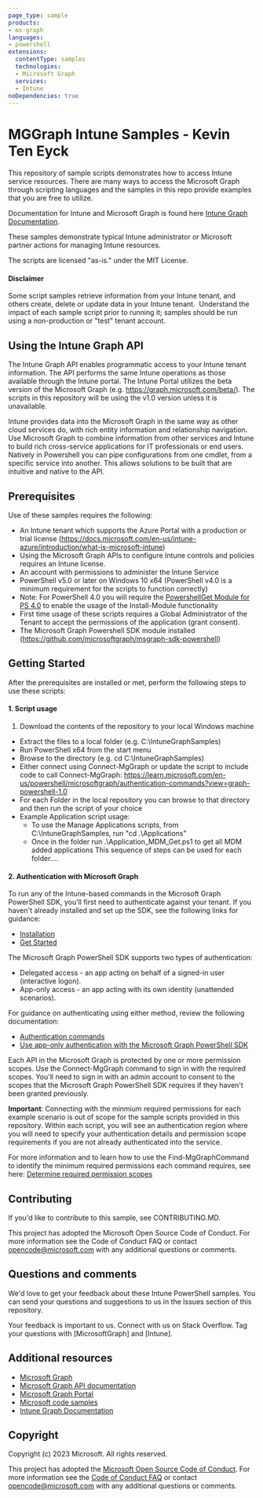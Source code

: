 ```yaml
---
page_type: sample
products:
- ms-graph
languages:
- powershell
extensions:
  contentType: samples
  technologies:
  - Microsoft Graph 
  services:
  - Intune
noDependencies: true
---
```


# MGGraph Intune Samples - Kevin Ten Eyck

This repository of sample scripts demonstrates how to access Intune service resources.  There are many ways to access the Microsoft Graph through scripting languages and the samples in this repo provide examples that you are free to utilize.

Documentation for Intune and Microsoft Graph is found here [Intune Graph Documentation](https://docs.microsoft.com/en-us/graph/api/resources/intune-graph-overview?view=graph-rest-1.0).

These samples demonstrate typical Intune administrator or Microsoft partner actions for managing Intune resources.

The scripts are licensed "as-is." under the MIT License.

#### Disclaimer
Some script samples retrieve information from your Intune tenant, and others create, delete or update data in your Intune tenant.  Understand the impact of each sample script prior to running it; samples should be run using a non-production or "test" tenant account. 

## Using the Intune Graph API
The Intune Graph API enables programmatic access to your Intune tenant information. The API performs the same Intune operations as those available through the Intune portal. The Intune Portal utilizes the beta version of the Microsoft Graph (e.g. https://graph.microsoft.com/beta/<namespace>). The scripts in this repository will be using the v1.0 version unless it is unavailable. 

Intune provides data into the Microsoft Graph in the same way as other cloud services do, with rich entity information and relationship navigation.  Use Microsoft Graph to combine information from other services and Intune to build rich cross-service applications for IT professionals or end users. Natively in Powershell you can pipe configurations from one cmdlet, from a specific service into another. This allows solutions to be built that are intuitive and native to the API.   

## Prerequisites
Use of these samples requires the following:

* An Intune tenant which supports the Azure Portal with a production or trial license (https://docs.microsoft.com/en-us/intune-azure/introduction/what-is-microsoft-intune)
* Using the Microsoft Graph APIs to configure Intune controls and policies requires an Intune license.
* An account with permissions to administer the Intune Service
* PowerShell v5.0 or later on Windows 10 x64 (PowerShell v4.0 is a minimum requirement for the scripts to function correctly)
* Note: For PowerShell 4.0 you will require the [PowershellGet Module for PS 4.0](https://www.microsoft.com/en-us/download/details.aspx?id=51451) to enable the usage of the Install-Module functionality
* First time usage of these scripts requires a Global Administrator of the Tenant to accept the permissions of the application (grant consent).
* The Microsoft Graph Powershell SDK module installed (https://github.com/microsoftgraph/msgraph-sdk-powershell)

## Getting Started
After the prerequisites are installed or met, perform the following steps to use these scripts:

#### 1. Script usage

1. Download the contents of the repository to your local Windows machine
* Extract the files to a local folder (e.g. C:\IntuneGraphSamples)
* Run PowerShell x64 from the start menu
* Browse to the directory (e.g. cd C:\IntuneGraphSamples)
* Either connect using Connect-MgGraph or update the script to include code to call Connect-MgGraph: https://learn.microsoft.com/en-us/powershell/microsoftgraph/authentication-commands?view=graph-powershell-1.0
* For each Folder in the local repository you can browse to that directory and then run the script of your choice
* Example Application script usage:
  * To use the Manage Applications scripts, from C:\IntuneGraphSamples, run "cd .\Applications\"
  * Once in the folder run .\Application_MDM_Get.ps1 to get all MDM added applications
  This sequence of steps can be used for each folder....

#### 2. Authentication with Microsoft Graph
To run any of the Intune-based commands in the Microsoft Graph PowerShell SDK, you'll first need to authenticate against your tenant. If you haven't already installed and set up the SDK, see the following links for guidance:
* [Installation](https://learn.microsoft.com/en-us/powershell/microsoftgraph/installation?view=graph-powershell-1.0)
* [Get Started](https://learn.microsoft.com/en-us/graph/powershell/get-started)

The Microsoft Graph PowerShell SDK supports two types of authentication: 
* Delegated access - an app acting on behalf of a signed-in user (interactive logon).
* App-only access - an app acting with its own identity (unattended scenarios).

For guidance on authenticating using either method, review the following documentation:
* [Authentication commands](https://learn.microsoft.com/en-us/powershell/microsoftgraph/authentication-commands?view=graph-powershell-1.0)
* [Use app-only authentication with the Microsoft Graph PowerShell SDK](https://learn.microsoft.com/en-us/powershell/microsoftgraph/app-only?toc=%2Fgraph%2Ftoc.json&view=graph-powershell-1.0&tabs=azure-portal)

Each API in the Microsoft Graph is protected by one or more permission scopes. Use the Connect-MgGraph command to sign in with the required scopes. You'll need to sign in with an admin account to consent to the scopes that the Microsoft Graph PowerShell SDK requires if they haven't been granted previously.

**Important**: Connecting with the minmium required permissions for each example scenario is out of scope for the sample scripts provided in this repository. Within each script, you will see an authentication region where you will need to specify your authentication details and permission scope requirements if you are not already authenticated into the service.

For more information and to learn how to use the Find-MgGraphCommand to identify the minimum required permissions each command requires, see here:
[Determine required permission scopes](https://learn.microsoft.com/en-us/powershell/microsoftgraph/get-started?view=graph-powershell-1.0#authentication)

## Contributing

If you'd like to contribute to this sample, see CONTRIBUTING.MD.

This project has adopted the Microsoft Open Source Code of Conduct. For more information see the Code of Conduct FAQ or contact opencode@microsoft.com with any additional questions or comments.

## Questions and comments

We'd love to get your feedback about these Intune PowerShell samples. You can send your questions and suggestions to us in the Issues section of this repository.

Your feedback is important to us. Connect with us on Stack Overflow. Tag your questions with [MicrosoftGraph] and [Intune].


## Additional resources
* [Microsoft Graph](https://learn.microsoft.com/en-us/powershell/microsoftgraph/authentication-commands?view=graph-powershell-1.0)
* [Microsoft Graph API documentation](https://developer.microsoft.com/en-us/graph/docs)
* [Microsoft Graph Portal](https://developer.microsoft.com/en-us/graph/graph-explorer)
* [Microsoft code samples](https://developer.microsoft.com/en-us/graph/code-samples-and-sdks)
* [Intune Graph Documentation](https://docs.microsoft.com/en-us/graph/api/resources/intune-graph-overview?view=graph-rest-1.0)

## Copyright
Copyright (c) 2023 Microsoft. All rights reserved.

This project has adopted the [Microsoft Open Source Code of Conduct](https://opensource.microsoft.com/codeofconduct/). For more information see the [Code of Conduct FAQ](https://opensource.microsoft.com/codeofconduct/faq/) or contact [opencode@microsoft.com](mailto:opencode@microsoft.com) with any additional questions or comments.
